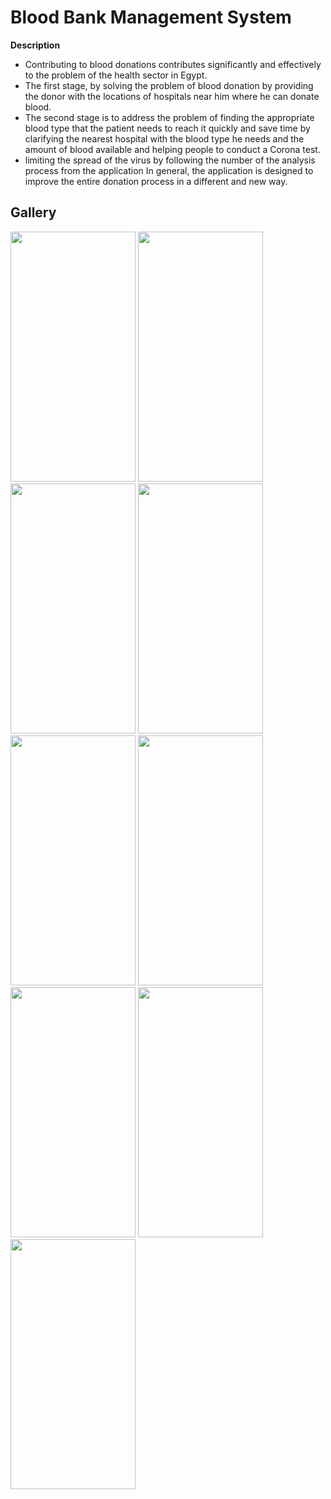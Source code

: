 # Blood Bank Management System
**Description**
- Contributing to blood donations contributes significantly and effectively to the problem of the health sector in Egypt.
- The first stage, by solving the problem of blood donation by providing the donor with the locations of hospitals near him where he can donate blood.
- The second stage is to address the problem of finding the appropriate blood type that the patient needs to reach it quickly and save time by clarifying the nearest hospital with the blood type he needs and the amount of blood available and helping people to conduct a Corona test.
- limiting the spread of the virus by following the number of the analysis process from the application In general, the application is designed to improve the entire donation process in a different and new way.

## Gallery
<div>
<span>
<img src="https://github.com/Ayman-Sedik/Blood-Bank-Management-System/assets/87248906/b9b6d217-e74e-4481-b58a-9193702e4ac1" width="200" height="400" />
<img src="gallery/playlists.png" width="200" height="400" />
<img src="gallery/empty_list.png" width="200" height="400" />
<img src="gallery/single_add.png" width="200" height="400" />
<img src="gallery/single_download.png" width="200" height="400" />
<img src="gallery/playlist_add.png" width="200" height="400" />
<img src="gallery/inside_playlist.png" width="200" height="400" />
<img src="gallery/audio_player_v2.png" width="200" height="400" />
<img src="gallery/video_player.png" width="200" height="400" />
</span>
</div>


